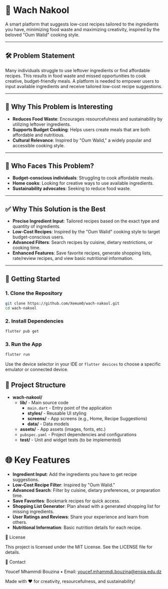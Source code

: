 # 🥘 **Wach Nakool**

A smart platform that suggests low-cost recipes tailored to the ingredients you have, minimizing food waste and maximizing creativity, inspired by the beloved "Oum Walid" cooking style.

---

## 🛠️ **Problem Statement**

Many individuals struggle to use leftover ingredients or find affordable recipes. This results in food waste and missed opportunities to cook creative, budget-friendly meals. A platform is needed to empower users to input available ingredients and receive tailored low-cost recipe suggestions.

---

## 🌟 **Why This Problem is Interesting**

- **Reduces Food Waste**: Encourages resourcefulness and sustainability by utilizing leftover ingredients.
- **Supports Budget Cooking**: Helps users create meals that are both affordable and nutritious.
- **Cultural Relevance**: Inspired by "Oum Walid," a widely popular and accessible cooking style.

---

## 👥 **Who Faces This Problem?**

- **Budget-conscious individuals**: Struggling to cook affordable meals.
- **Home cooks**: Looking for creative ways to use available ingredients.
- **Sustainability advocates**: Seeking to reduce food waste.

---

## ✅ **Why This Solution is the Best**

- **Precise Ingredient Input**: Tailored recipes based on the exact type and quantity of ingredients.
- **Low-Cost Recipes**: Inspired by the "Oum Walid" cooking style to target budget-conscious users.
- **Advanced Filters**: Search recipes by cuisine, dietary restrictions, or cooking time.
- **Enhanced Features**: Save favorite recipes, generate shopping lists, rate/review recipes, and view basic nutritional information.

---

## 🚀 Getting Started

### 1. **Clone the Repository**

   ```bash
   git clone https://github.com/Xemum0/wach-nakool.git
   cd wach-nakool
   ```

### 2. **Install Dependencies**

   ```bash
   flutter pub get
   ```

### 3. **Run the App**

   ```bash
   flutter run
   ```

Use the device selector in your IDE or `flutter devices` to choose a specific emulator or connected device.

## 📂 Project Structure

- **wach-nakool/**
  - **lib/** - Main source code
    - `main.dart` - Entry point of the application
    - **styles/** - Reusable UI styling
    - **screens/** - App screens (e.g., Home, Recipe Suggestions)
    - **data/** - Data models
  - **assets/** - App assets (images, fonts, etc.)
  - `pubspec.yaml` - Project dependencies and configurations
  - **test/** - Unit and widget tests (to be implemented)

# 🌐 Key Features

- **Ingredient Input**: Add the ingredients you have to get recipe suggestions.
- **Low-Cost Recipe Filter**: Inspired by "Oum Walid."
- **Advanced Search**: Filter by cuisine, dietary preferences, or preparation time.
- **Save Favorites**: Bookmark recipes for quick access.
- **Shopping List Generator**: Plan ahead with a generated shopping list for missing ingredients.
- **User Ratings and Reviews**: Share your experience and learn from others.
- **Nutritional Information**: Basic nutrition details for each recipe.

📜 License

This project is licensed under the MIT License. See the LICENSE file for details.

📧 Contact

Youcef Mhammdi Bouzina
• Email: youcef.mhammdi.bouzina@ensia.edu.dz

Made with ❤️ for creativity, resourcefulness, and sustainability!
